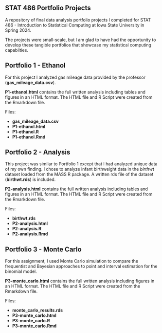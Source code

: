 ## STAT 486 Portfolio Projects
A repository of final data analysis portfolio projects I completed for STAT 486 - Introduction to Statistical Computing at Iowa State University in Spring 2024.

The projects were small-scale, 
but I am glad to have had the opportunity to develop these tangible portfolios that showcase my statistical computing capabilties.  

## Portfolio 1 - Ethanol
For this project I analyzed gas mileage data provided by the professor (__gas_mileage_data.csv__).

__P1-ethanol.html__ contains the full written analysis including tables and figures in an HTML format. 
The HTML file and R Script were created from the Rmarkdown file.

Files:
* __gas_mileage_data.csv__
* __P1-ethanol.html__
* __P1-ethanol.R__
* __P1-ethanol.Rmd__

## Portfolio 2 - Analysis
This project was similar to Portfolio 1 except that I had analyzed unique data of my own finding.
I chose to analyze infant birthweight data in the _birthwt_ dataset loaded from the MASS R package.
A written rds file of the dataset (__birthwt.rds__) is included.

__P2-analysis.html__ contains the full written analysis including tables and figures in an HTML format. 
The HTML file and R Script were created from the Rmarkdown file.

Files:
* __birthwt.rds__
* __P2-analysis.html__
* __P2-analysis.R__
* __P2-analysis.Rmd__

## Portfolio 3 - Monte Carlo
For this assignment, I used Monte Carlo simulation to compare the frequentist and Bayesian approaches to point and interval estimation for the binomial model.

__P3-monte_carlo.html__ contains the full written analysis including figures in an HTML format. 
The HTML file and R Script were created from the Rmarkdown file.

Files:
* __monte_carlo_results.rds__
* __P3-monte_carlo.html__
* __P3-monte_carlo.R__
* __P3-monte_carlo.Rmd__
